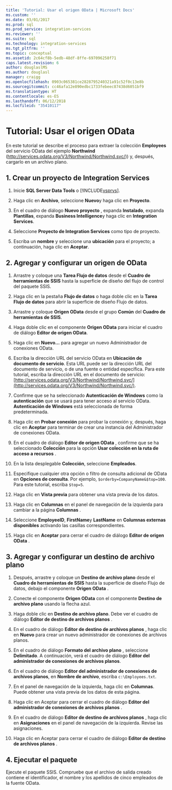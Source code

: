 ```yaml
---
title: 'Tutorial: Usar el origen OData | Microsoft Docs'
ms.custom: ''
ms.date: 03/01/2017
ms.prod: sql
ms.prod_service: integration-services
ms.reviewer: ''
ms.suite: sql
ms.technology: integration-services
ms.tgt_pltfrm: ''
ms.topic: conceptual
ms.assetid: 2c64cf8b-5edb-48df-8ffe-697096258f71
caps.latest.revision: 6
author: douglaslMS
ms.author: douglasl
manager: craigg
ms.openlocfilehash: 0903c065381ce2828795240321a91c52f0c13e8b
ms.sourcegitcommit: cc46afa12e890edbc1733febeec87438d6051bf9
ms.translationtype: HT
ms.contentlocale: es-ES
ms.lasthandoff: 06/12/2018
ms.locfileid: "35410117"
---
```

# <a name="tutorial-using-the-odata-source"></a>Tutorial: Usar el origen OData
  En este tutorial se describe el proceso para extraer la colección **Employees** del servicio OData del ejemplo **Northwind** (http://services.odata.org/V3/Northwind/Northwind.svc/)) y, después, cargarlo en un archivo plano.  
  
## <a name="1-create-an-integration-services-project"></a>1. Crear un proyecto de Integration Services  
  
1.  Inicie **SQL Server Data Tools** o [!INCLUDE[vsprvs](../../includes/vsprvs-md.md)].  
  
2.  Haga clic en **Archivo**, seleccione **Nuevo**y haga clic en **Proyecto**.  
  
3.  En el cuadro de diálogo **Nuevo proyecto** , expanda **Instalado**, expanda **Plantillas**, expanda **Business Intelligence**y haga clic en **Integration Services**.  
  
4.  Seleccione **Proyecto de Integration Services** como tipo de proyecto.  
  
5.  Escriba un **nombre** y seleccione una **ubicación** para el proyecto; a continuación, haga clic en **Aceptar**.  
  
## <a name="2-add-and-configure-an-odata-source"></a>2. Agregar y configurar un origen de OData 
  
1.  Arrastre y coloque una **Tarea Flujo de datos** desde el **Cuadro de herramientas de SSIS** hasta la superficie de diseño del flujo de control del paquete SSIS.  
  
2.  Haga clic en la pestaña **Flujo de datos** o haga doble clic en la **Tarea Flujo de datos** para abrir la superficie de diseño Flujo de datos.  
  
3.  Arrastre y coloque **Origen OData** desde el grupo **Común** del **Cuadro de herramientas de SSIS**.
  
4.  Haga doble clic en el componente **Origen OData** para iniciar el cuadro de diálogo **Editor de origen OData**.  
  
5.  Haga clic en **Nuevo...** para agregar un nuevo Administrador de conexiones OData.  
  
6.  Escriba la dirección URL del servicio OData en **Ubicación de documento de servicio**. Esta URL puede ser la dirección URL del documento de servicio, o de una fuente o entidad específica. Para este tutorial, escriba la dirección URL en el documento de servicio: [http://services.odata.org/V3/Northwind/Northwind.svc/](http://services.odata.org/V3/Northwind/Northwind.svc/).  
  
7.  Confirme que se ha seleccionado **Autenticación de Windows** como la **autenticación** que se usará para tener acceso al servicio OData. **Autenticación de Windows** está seleccionada de forma predeterminada.  
  
8.  Haga clic en **Probar conexión** para probar la conexión y, después, haga clic en **Aceptar** para terminar de crear una instancia del Administrador de conexiones OData.  
  
9. En el cuadro de diálogo **Editor de origen OData** , confirme que se ha seleccionado **Colección** para la opción **Usar colección en la ruta de acceso a recursos** .  
  
10. En la lista desplegable **Colección**, seleccione **Empleados**.  
  
11. Especifique cualquier otra opción o filtro de consulta adicional de OData en **Opciones de consulta**. Por ejemplo, `$orderby=CompanyName&$top=100`. Para este tutorial, escriba `$top=5`.  
  
12. Haga clic en **Vista previa** para obtener una vista previa de los datos.  
  
13. Haga clic en **Columnas** en el panel de navegación de la izquierda para cambiar a la página **Columnas** .  
  
14. Seleccione **EmployeeID**, **FirstName**y **LastName** en **Columnas externas disponibles** activando las casillas correspondientes.  
  
15. Haga clic en **Aceptar** para cerrar el cuadro de diálogo **Editor de origen OData** .  
  
## <a name="3-add-and-configure-a-flat-file-destination"></a>3. Agregar y configurar un destino de archivo plano
  
1.  Después, arrastre y coloque un **Destino de archivo plano** desde el **Cuadro de herramientas de SSIS** hasta la superficie de diseño Flujo de datos, debajo el componente **Origen OData** .  
  
2.  Conecte el componente **Origen OData** con el componente **Destino de archivo plano** usando la flecha azul.  
  
3.  Haga doble clic en **Destino de archivo plano**. Debe ver el cuadro de diálogo **Editor de destino de archivos planos** .  
  
4.  En el cuadro de diálogo **Editor de destino de archivos planos** , haga clic en **Nuevo** para crear un nuevo administrador de conexiones de archivos planos.  
  
5.  En el cuadro de diálogo **Formato del archivo plano** , seleccione **Delimitado**. A continuación, verá el cuadro de diálogo **Editor del administrador de conexiones de archivos planos**.  
  
6.  En el cuadro de diálogo **Editor del administrador de conexiones de archivos planos**, en **Nombre de archivo**, escriba `c:\Employees.txt`.  
  
7.  En el panel de navegación de la izquierda, haga clic en **Columnas**. Puede obtener una vista previa de los datos de esta página.  
  
8.  Haga clic en Aceptar para cerrar el cuadro de diálogo **Editor del administrador de conexiones de archivos planos** .  
  
9. En el cuadro de diálogo **Editor de destino de archivos planos** , haga clic en **Asignaciones** en el panel de navegación de la izquierda. Revise las asignaciones.  
  
10. Haga clic en Aceptar para cerrar el cuadro de diálogo **Editor de destino de archivos planos** .  

## <a name="4-run-the-package"></a>4. Ejecutar el paquete
Ejecute el paquete SSIS. Compruebe que el archivo de salida creado contiene el identificador, el nombre y los apellidos de cinco empleados de la fuente OData.
  
  
